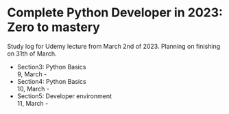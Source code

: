 # Complete Python Developer in 2023: Zero to mastery
Study log for Udemy lecture from March 2nd of 2023. Planning on finishing on 31th of March.

- Section3: Python Basics <br>
    9, March - 
- Section4: Python Basics <br>
    10, March - 
- Section5: Developer environment <br>
    11, March - 